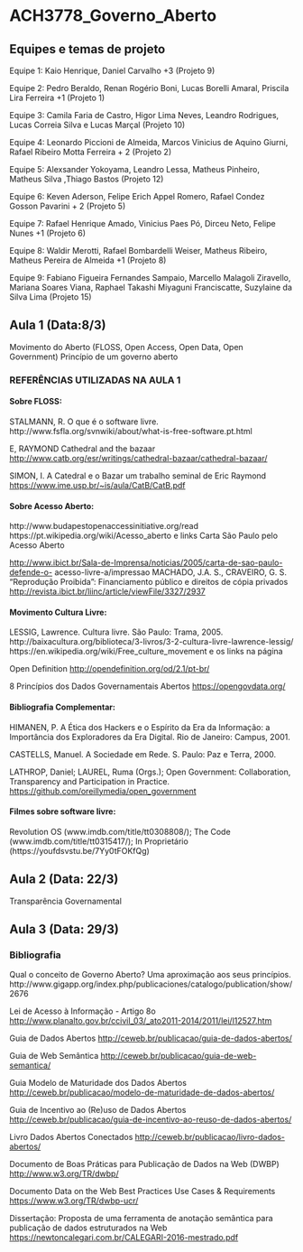 # ACH3778_Governo_Aberto

<h2> Equipes e temas de projeto </h2>
Equipe 1: Kaio Henrique, Daniel Carvalho +3 (Projeto 9)

Equipe 2: Pedro Beraldo, Renan Rogério Boni, Lucas Borelli Amaral, Priscila Lira Ferreira +1 (Projeto 1)

Equipe 3: Camila Faria de Castro, Higor Lima Neves, Leandro Rodrigues, Lucas Correia Silva e Lucas Marçal (Projeto 10)

Equipe 4: Leonardo Piccioni de Almeida, Marcos Vinicius de Aquino Giurni, Rafael Ribeiro Motta Ferreira + 2 (Projeto 2)

Equipe 5: Alexsander Yokoyama, Leandro Lessa, Matheus Pinheiro, Matheus Silva ,Thiago Bastos (Projeto 12)

Equipe 6: Keven Aderson, Felipe Erich Appel Romero, Rafael Condez Gosson Pavarini + 2 (Projeto 5)

Equipe 7: Rafael Henrique Amado, Vinicius Paes Pó, Dirceu Neto, Felipe Nunes +1 (Projeto 6)

Equipe 8: Waldir Merotti, Rafael Bombardelli Weiser, Matheus Ribeiro, Matheus Pereira de Almeida +1 (Projeto 8)

Equipe 9: Fabiano Figueira Fernandes Sampaio, Marcello Malagoli Ziravello, Mariana Soares Viana, Raphael Takashi Miyaguni Franciscatte, Suzylaine da Silva Lima (Projeto 15)

<h2> Aula 1 (Data:8/3)</h2>
Movimento do Aberto (FLOSS, Open Access, Open Data, Open Government)
Princípio de um governo aberto

<h3>REFERÊNCIAS UTILIZADAS NA AULA 1</h3>

<h4>Sobre FLOSS:</h4>
STALMANN, R. O que é o software livre.
http://www.fsfla.org/svnwiki/about/what-is-free-software.pt.html

E, RAYMOND Cathedral and the bazaar
http://www.catb.org/esr/writings/cathedral-bazaar/cathedral-bazaar/

SIMON, I. A Catedral e o Bazar um trabalho seminal de Eric Raymond
https://www.ime.usp.br/~is/aula/CatB/CatB.pdf
    
<h4>Sobre Acesso Aberto:</h4>
http://www.budapestopenaccessinitiative.org/read https://pt.wikipedia.org/wiki/Acesso_aberto e links
Carta São Paulo pelo Acesso Aberto

http://www.ibict.br/Sala-de-Imprensa/noticias/2005/carta-de-sao-paulo-defende-o- acesso-livre-a/impressao
MACHADO, J.A. S., CRAVEIRO, G. S. “Reprodução Proibida”: Financiamento público e direitos de cópia privados http://revista.ibict.br/liinc/article/viewFile/3327/2937

<h4>Movimento Cultura Livre:</h4>
LESSIG, Lawrence. Cultura livre. São Paulo: Trama, 2005.
http://baixacultura.org/biblioteca/3-livros/3-2-cultura-livre-lawrence-lessig/ https://en.wikipedia.org/wiki/Free_culture_movement
e os links na página

Open Definition
http://opendefinition.org/od/2.1/pt-br/

8 Princípios dos Dados Governamentais Abertos
https://opengovdata.org/

<h4>Bibliografia Complementar:</h4>
HIMANEN, P. A Ética dos Hackers e o Espírito da Era da Informação: a Importância dos Exploradores da Era Digital. Rio de Janeiro: Campus, 2001.

CASTELLS, Manuel. A Sociedade em Rede. S. Paulo: Paz e Terra, 2000.

LATHROP, Daniel; LAUREL, Ruma (Orgs.); Open Government: Collaboration, Transparency and Participation in Practice. https://github.com/oreillymedia/open_government

<h4>Filmes sobre software livre:</h4>
Revolution OS (www.imdb.com/title/tt0308808/); The Code (www.imdb.com/title/tt0315417/);
In Proprietário (https://youfdsvstu.be/7Yy0tFOKfQg)

<h2>Aula 2 (Data: 22/3)</h2>
Transparência Governamental

<h2>Aula 3 (Data: 29/3)</h2>
<h3>Bibliografia</h3>
Qual o conceito de Governo Aberto? Uma aproximação aos seus princípios.
http://www.gigapp.org/index.php/publicaciones/catalogo/publication/show/2676 

Lei de Acesso à Informação - Artigo 8o 
http://www.planalto.gov.br/ccivil_03/_ato2011-2014/2011/lei/l12527.htm 

Guia de Dados Abertos
http://ceweb.br/publicacao/guia-de-dados-abertos/ 

Guia de Web Semântica
http://ceweb.br/publicacao/guia-de-web-semantica/ 

Guia Modelo de Maturidade dos Dados Abertos
http://ceweb.br/publicacao/modelo-de-maturidade-de-dados-abertos/ 

Guia de Incentivo ao (Re)uso de Dados Abertos
http://ceweb.br/publicacao/guia-de-incentivo-ao-reuso-de-dados-abertos/ 

Livro Dados Abertos Conectados
http://ceweb.br/publicacao/livro-dados-abertos/ 

Documento de Boas Práticas para Publicação de Dados na Web (DWBP)
http://www.w3.org/TR/dwbp/ 

Documento Data on the Web Best Practices Use Cases & Requirements
https://www.w3.org/TR/dwbp-ucr/ 

Dissertação: Proposta de uma ferramenta de anotação semântica para publicação de dados estruturados na Web
https://newtoncalegari.com.br/CALEGARI-2016-mestrado.pdf 


